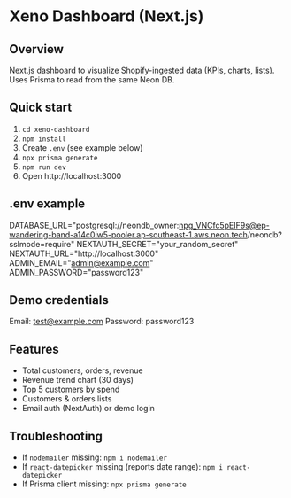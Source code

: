 # Xeno Dashboard (Next.js)

## Overview
Next.js dashboard to visualize Shopify-ingested data (KPIs, charts, lists). Uses Prisma to read from the same Neon DB.

## Quick start
1. `cd xeno-dashboard`
2. `npm install`
3. Create `.env` (see example below)
4. `npx prisma generate`
5. `npm run dev`
6. Open http://localhost:3000

## .env example
DATABASE_URL="postgresql://neondb_owner:npg_VNCfc5pEIF9s@ep-wandering-band-a14c0iw5-pooler.ap-southeast-1.aws.neon.tech/neondb?sslmode=require"
NEXTAUTH_SECRET="your_random_secret"
NEXTAUTH_URL="http://localhost:3000"
ADMIN_EMAIL="admin@example.com"
ADMIN_PASSWORD="password123"

## Demo credentials
Email: test@example.com
Password: password123

## Features
- Total customers, orders, revenue
- Revenue trend chart (30 days)
- Top 5 customers by spend
- Customers & orders lists
- Email auth (NextAuth) or demo login

## Troubleshooting
- If `nodemailer` missing: `npm i nodemailer`
- If `react-datepicker` missing (reports date range): `npm i react-datepicker`
- If Prisma client missing: `npx prisma generate`
